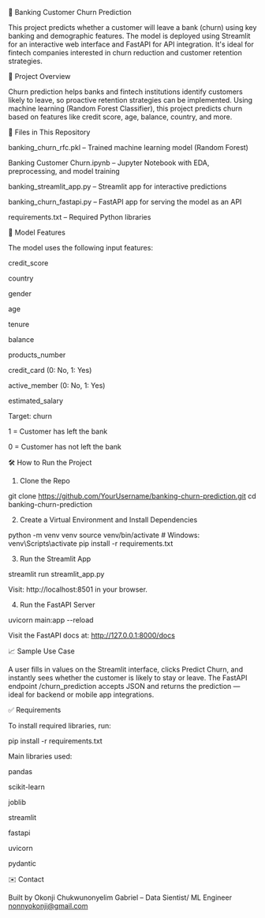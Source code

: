 🏦 Banking Customer Churn Prediction

This project predicts whether a customer will leave a bank (churn) using key banking and demographic features. The model is deployed using Streamlit for an interactive web interface and FastAPI for API integration. It's ideal for fintech companies interested in churn reduction and customer retention strategies.


🚀 Project Overview

Churn prediction helps banks and fintech institutions identify customers likely to leave, so proactive retention strategies can be implemented. Using machine learning (Random Forest Classifier), this project predicts churn based on features like credit score, age, balance, country, and more.


📂 Files in This Repository

banking_churn_rfc.pkl – Trained machine learning model (Random Forest)

Banking Customer Churn.ipynb – Jupyter Notebook with EDA, preprocessing, and model training

banking_streamlit_app.py – Streamlit app for interactive predictions

banking_churn_fastapi.py – FastAPI app for serving the model as an API

requirements.txt – Required Python libraries


🧠 Model Features

The model uses the following input features:

credit_score

country

gender

age

tenure

balance

products_number

credit_card (0: No, 1: Yes)

active_member (0: No, 1: Yes)

estimated_salary

Target: churn

1 = Customer has left the bank

0 = Customer has not left the bank


🛠️ How to Run the Project

1. Clone the Repo

git clone https://github.com/YourUsername/banking-churn-prediction.git
cd banking-churn-prediction

2. Create a Virtual Environment and Install Dependencies

python -m venv venv
source venv/bin/activate  # Windows: venv\Scripts\activate
pip install -r requirements.txt

3. Run the Streamlit App

streamlit run streamlit_app.py

Visit: http://localhost:8501 in your browser.

4. Run the FastAPI Server

uvicorn main:app --reload

Visit the FastAPI docs at: http://127.0.0.1:8000/docs


📈 Sample Use Case

A user fills in values on the Streamlit interface, clicks Predict Churn, and instantly sees whether the customer is likely to stay or leave. The FastAPI endpoint /churn_prediction accepts JSON and returns the prediction — ideal for backend or mobile app integrations.


✅ Requirements

To install required libraries, run:

pip install -r requirements.txt

Main libraries used:

pandas

scikit-learn

joblib

streamlit

fastapi

uvicorn

pydantic



✉️ Contact

Built by Okonji Chukwunonyelim Gabriel – Data Sientist/ ML Engineer
nonnyokonji@gmail.com

